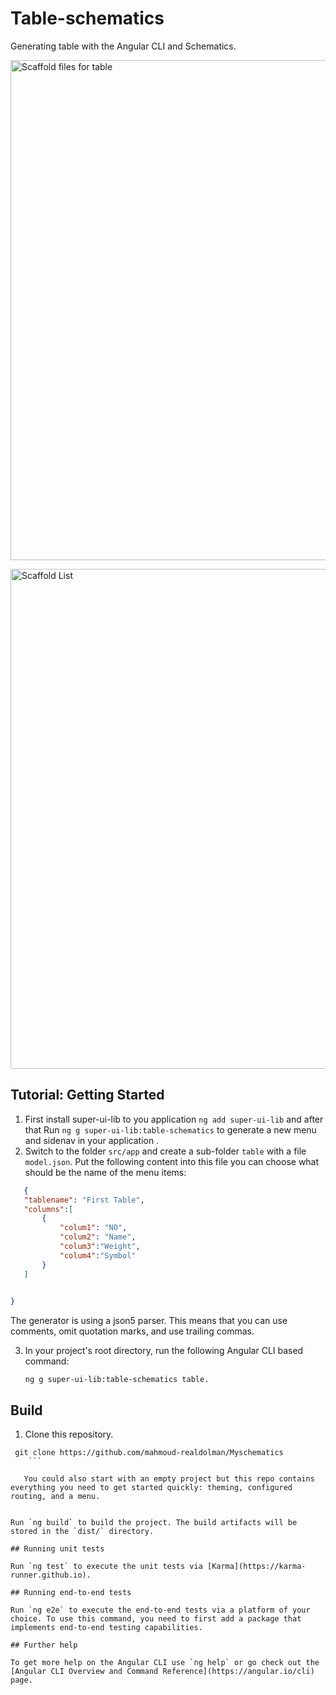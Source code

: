 # Table-schematics

Generating table with the Angular CLI and Schematics.
<div>
<p><img src="https://imgur.com/k0lX76Q.png" alt="Scaffold files for table" width="800"></p>
<p><img src="https://imgur.com/PXysbOw.png" alt="Scaffold List" width="800"></p>
</div>



## Tutorial: Getting Started

 1. First install super-ui-lib to you application `ng add super-ui-lib` and after that
Run `ng g super-ui-lib:table-schematics` to generate a new menu and sidenav in your application .
2. Switch to the folder `src/app` and create a sub-folder `table` with a file `model.json`. Put the following content into this file you can choose what should be the name of the  menu items:

 ```json
    {
    "tablename": "First Table",
    "columns":[
        {
            "colum1": "NO",
            "colum2": "Name",
            "colum3":"Weight",
            "colum4":"Symbol"
        }
    ]

    
}
```
The generator is using a json5 parser. This means that you can use comments, omit quotation marks, and use trailing commas. 

3. In your project's root directory, run the following Angular CLI based command:

    ```
    ng g super-ui-lib:table-schematics table.
    ```

## Build

1. Clone this repository.

```
 git clone https://github.com/mahmoud-realdolman/Myschematics
    ```

   You could also start with an empty project but this repo contains everything you need to get started quickly: theming, configured routing, and a menu.


Run `ng build` to build the project. The build artifacts will be stored in the `dist/` directory.

## Running unit tests

Run `ng test` to execute the unit tests via [Karma](https://karma-runner.github.io).

## Running end-to-end tests

Run `ng e2e` to execute the end-to-end tests via a platform of your choice. To use this command, you need to first add a package that implements end-to-end testing capabilities.

## Further help

To get more help on the Angular CLI use `ng help` or go check out the [Angular CLI Overview and Command Reference](https://angular.io/cli) page.
